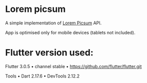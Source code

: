 # Lorem picsum

A simple implementation of [Lorem Picsum](https://picsum.photos/) API.

App is optimised only for mobile devices (tablets not included).

# Flutter version used:

Flutter 3.0.5 • channel stable • https://github.com/flutter/flutter.git

Tools • Dart 2.17.6 • DevTools 2.12.2
